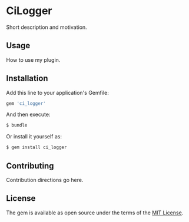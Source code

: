 # CiLogger
Short description and motivation.

## Usage
How to use my plugin.

## Installation
Add this line to your application's Gemfile:

```ruby
gem 'ci_logger'
```

And then execute:
```bash
$ bundle
```

Or install it yourself as:
```bash
$ gem install ci_logger
```

## Contributing
Contribution directions go here.

## License
The gem is available as open source under the terms of the [MIT License](https://opensource.org/licenses/MIT).
